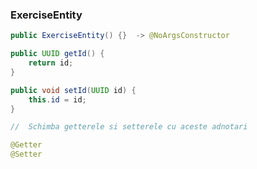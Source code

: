 ###  ExerciseEntity

```java
public ExerciseEntity() {}  -> @NoArgsConstructor
```

```java
public UUID getId() {
    return id;
}

public void setId(UUID id) {
    this.id = id;
}

//  Schimba getterele si setterele cu aceste adnotari

@Getter
@Setter
```